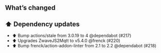 ## What’s changed

## ⬆️ Dependency updates

- ⬆️ Bump actions/stale from 3.0.19 to 4 @dependabot (#217)
- ⬆️ Upgrades ZwaveJS2Mqtt to v5.4.0 @frenck (#220)
- ⬆️ Bump frenck/action-addon-linter from 2.1 to 2.2 @dependabot (#218)
